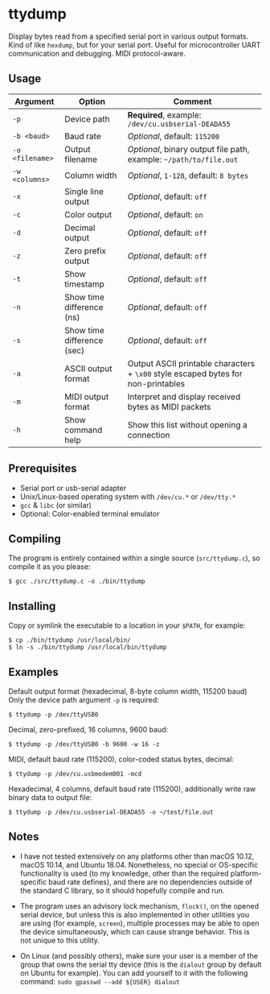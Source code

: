 # ttydump

Display bytes read from a specified serial port in various output formats.
Kind of like `hexdump`, but for your serial port.
Useful for microcontroller UART communication and debugging.
MIDI protocol-aware.

## Usage

Argument | Option | Comment
--- | --- | ---
`-p` | Device path | **Required**, example: `/dev/cu.usbserial-DEADA55`
`-b <baud>` | Baud rate | *Optional*, default: `115200`
`-o <filename>` | Output filename | *Optional*, binary output file path, example: `~/path/to/file.out`
`-w <columns>` | Column width | *Optional*, `1-128`, default: `8 bytes`
`-x` | Single line output | *Optional*, default: `off`
`-c` | Color output | *Optional*, default: `on`
`-d` | Decimal output | *Optional*, default: `off`
`-z` | Zero prefix output | *Optional*, default: `off`
`-t` | Show timestamp | *Optional*, default: `off`
`-n` | Show time difference (ns) | *Optional*, default: `off`
`-s` | Show time difference (sec) | *Optional*, default: `off`
`-a` | ASCII output format | Output ASCII printable characters + `\x00` style escaped bytes for non-printables
`-m` | MIDI output format | Interpret and display received bytes as MIDI packets
`-h` | Show command help | Show this list without opening a connection

## Prerequisites

* Serial port or usb-serial adapter
* Unix/Linux-based operating system with `/dev/cu.*` or `/dev/tty.*`
* `gcc` & `libc` (or similar)
* Optional: Color-enabled terminal emulator

## Compiling

The program is entirely contained within a single source (`src/ttydump.c`), so compile it as you please:
```
$ gcc ./src/ttydump.c -o ./bin/ttydump
```

## Installing

Copy or symlink the executable to a location in your `$PATH`, for example:

```
$ cp ./bin/ttydump /usr/local/bin/
$ ln -s ./bin/ttydump /usr/local/bin/ttydump
```

## Examples

Default output format (hexadecimal, 8-byte column width, 115200 baud)
Only the device path argument `-p` is required:
```
$ ttydump -p /dev/ttyUSB0
```

Decimal, zero-prefixed, 16 columns, 9600 baud:
```
$ ttydump -p /dev/ttyUSB0 -b 9600 -w 16 -z
```

MIDI, default baud rate (115200), color-coded status bytes, decimal:
```
$ ttydump -p /dev/cu.usbmodem001 -mcd
```

Hexadecimal, 4 columns, default baud rate (115200), additionally write raw binary data to output file:
```
$ ttydump -p /dev/cu.usbserial-DEADA55 -o ~/test/file.out
```

## Notes

* I have not tested extensively on any platforms other than macOS 10.12, macOS 10.14, and Ubuntu 18.04. Nonetheless, no special or OS-specific functionality is used (to my knowledge, other than the required platform-specific baud rate defines), and there are no dependencies outside of the standard C library, so it should hopefully compile and run.

* The program uses an advisory lock mechanism, `flock()`, on the opened serial device, but unless this is also implemented in other utilities you are using (for example, `screen`), multiple processes may be able to open the device simultaneously, which can cause strange behavior. This is not unique to this utility.

* On Linux (and possibly others), make sure your user is a member of the group that owns the serial tty device (this is the `dialout` group by default on Ubuntu for example). You can add yourself to it with the following command: `sudo gpasswd --add ${USER} dialout`

